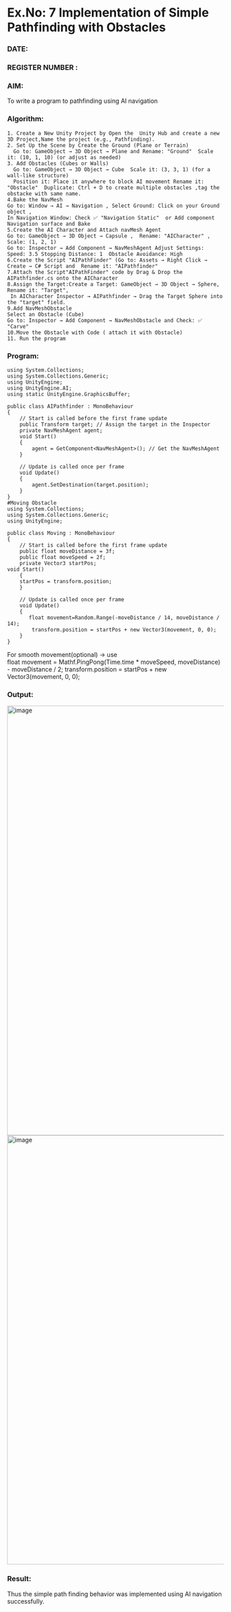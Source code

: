 # Ex.No: 7  Implementation of Simple Pathfinding with Obstacles
### DATE:                                                                            
### REGISTER NUMBER : 
### AIM: 
To write a program to pathfinding using AI navigation 
### Algorithm:
```
1. Create a New Unity Project by Open the  Unity Hub and create a new 3D Project,Name the project (e.g., Pathfinding).
2. Set Up the Scene by Create the Ground (Plane or Terrain)
  Go to: GameObject → 3D Object → Plane and Rename: "Ground"  Scale it: (10, 1, 10) (or adjust as needed)
3. Add Obstacles (Cubes or Walls)
  Go to: GameObject → 3D Object → Cube  Scale it: (3, 3, 1) (for a wall-like structure)
  Position it: Place it anywhere to block AI movement Rename it: "Obstacle"  Duplicate: Ctrl + D to create multiple obstacles ,tag the obstacke with same name.
4.Bake the NavMesh
Go to: Window → AI → Navigation , Select Ground: Click on your Ground object ,
In Navigation Window: Check ✅ "Navigation Static"  or Add component Navigation surface and Bake
5.Create the AI Character and Attach navMesh Agent
Go to: GameObject → 3D Object → Capsule ,  Rename: "AICharacter" , Scale: (1, 2, 1)
Go to: Inspector → Add Component → NavMeshAgent Adjust Settings: Speed: 3.5 Stopping Distance: 1  Obstacle Avoidance: High
6.Create the Script "AIPathFinder" (Go to: Assets → Right Click → Create → C# Script and  Rename it: "AIPathfinder"
7.Attach the Script"AIPathFinder" code by Drag & Drop the AIPathfinder.cs onto the AICharacter 
8.Assign the Target:Create a Target: GameObject → 3D Object → Sphere, Rename it: "Target",
 In AICharacter Inspector → AIPathfinder → Drag the Target Sphere into the "target" field.
9.Add NavMeshObstacle
Select an Obstacle (Cube)
Go to: Inspector → Add Component → NavMeshObstacle and Check: ✅ "Carve"
10.Move the Obstacle with Code ( attach it with Obstacle) 
11. Run the program
```  
### Program:
```
using System.Collections;
using System.Collections.Generic;
using UnityEngine;
using UnityEngine.AI;
using static UnityEngine.GraphicsBuffer;

public class AIPathfinder : MonoBehaviour
{
    // Start is called before the first frame update
    public Transform target; // Assign the target in the Inspector
    private NavMeshAgent agent;
    void Start()
    {
        agent = GetComponent<NavMeshAgent>(); // Get the NavMeshAgent
    }

    // Update is called once per frame
    void Update()
    {
        agent.SetDestination(target.position);
    }
}
#Moving Obstacle
using System.Collections;
using System.Collections.Generic;
using UnityEngine;

public class Moving : MonoBehaviour
{
    // Start is called before the first frame update
    public float moveDistance = 3f;
    public float moveSpeed = 2f;
    private Vector3 startPos;
void Start()
    {
    startPos = transform.position;
    }

    // Update is called once per frame
    void Update()
    {
       float movement=Random.Range(-moveDistance / 14, moveDistance / 14);
        transform.position = startPos + new Vector3(movement, 0, 0);
    }
}
```
For smooth movement(optional)  -> use  
float movement = Mathf.PingPong(Time.time * moveSpeed, moveDistance) - moveDistance / 2;
transform.position = startPos + new Vector3(movement, 0, 0);
### Output:


<img width="1919" height="996" alt="image" src="https://github.com/user-attachments/assets/d1c138ff-651b-45e7-a9dd-2c3277329e75" />



<img width="1919" height="995" alt="image" src="https://github.com/user-attachments/assets/70b9fd42-254a-4b6b-a65f-bd4d47ca6ae7" />




### Result:
Thus the simple path finding  behavior was implemented using AI navigation successfully.
